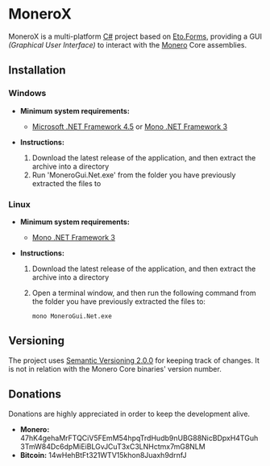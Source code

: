 # MoneroX
MoneroX is a multi-platform [C#][] project based on [Eto.Forms][], providing a GUI _(Graphical User Interface)_ to interact with the [Monero][] Core assemblies.

[C#]: http://wikipedia.org/wiki/C_Sharp_%28programming_language%29
[Eto.Forms]: http://github.com/picoe/Eto
[Monero]: http://getmonero.org

## Installation
### Windows
- __Minimum system requirements:__
    - [Microsoft .NET Framework 4.5][] or [Mono .NET Framework 3][]

- __Instructions:__

    1.  Download the latest release of the application, and then extract the archive into a directory
    2.  Run 'MoneroGui.Net.exe' from the folder you have previously extracted the files to

### Linux
- __Minimum system requirements:__
    - [Mono .NET Framework 3][]

- __Instructions:__

    1.  Download the latest release of the application, and then extract the archive into a directory
    2.  Open a terminal window, and then run the following command from the folder you have previously extracted the files to:

            mono MoneroGui.Net.exe

[Microsoft .NET Framework 4.5]: http://www.microsoft.com/download/details.aspx?id=30653
[Mono .NET Framework 3]: http://www.mono-project.com/download/

## Versioning
The project uses [Semantic Versioning 2.0.0][] for keeping track of changes. It is not in relation with the Monero Core binaries' version number.

[Semantic Versioning 2.0.0]: http://semver.org/spec/v2.0.0.html

## Donations
Donations are highly appreciated in order to keep the development alive.

- __Monero:__ 47hK4gehaMrFTQCiV5FEmM54hpqTrdHudb9nUBG88NicBDpxH4TGuh3TmW84Dc6dpMiEiBLGvJCuT3xC3LNHctmx7mG8NLM
- __Bitcoin:__ 14wHehBtFt321WTV15khon8Juaxh9drnfJ
